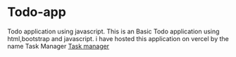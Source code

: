 # Todo-app
Todo application using javascript.
This is an Basic Todo application using html,bootstrap and javascript.
i have hosted this application on vercel by the name Task Manager [Task manager](https://task-manager-dusky-ten.vercel.app/)
